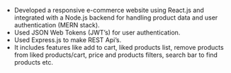 -	Developed a responsive e-commerce website using React.js and integrated with a Node.js backend for handling product data and user authentication (MERN stack).
-	Used JSON Web Tokens (JWT’s) for user authentication.
-	Used Express.js to make REST Api’s. 
-	It includes features like add to cart, liked products list, remove products from liked products/cart, price and products filters, search bar to find products etc.

